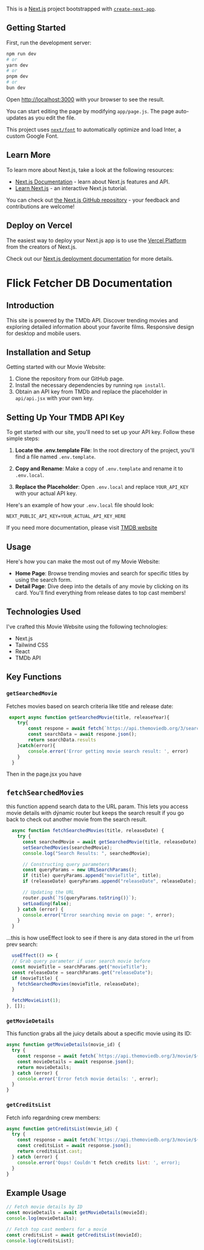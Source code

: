 This is a [Next.js](https://nextjs.org/) project bootstrapped with [`create-next-app`](https://github.com/vercel/next.js/tree/canary/packages/create-next-app).

## Getting Started

First, run the development server:

```bash
npm run dev
# or
yarn dev
# or
pnpm dev
# or
bun dev
```

Open [http://localhost:3000](http://localhost:3000) with your browser to see the result.

You can start editing the page by modifying `app/page.js`. The page auto-updates as you edit the file.

This project uses [`next/font`](https://nextjs.org/docs/basic-features/font-optimization) to automatically optimize and load Inter, a custom Google Font.

## Learn More

To learn more about Next.js, take a look at the following resources:

- [Next.js Documentation](https://nextjs.org/docs) - learn about Next.js features and API.
- [Learn Next.js](https://nextjs.org/learn) - an interactive Next.js tutorial.

You can check out [the Next.js GitHub repository](https://github.com/vercel/next.js/) - your feedback and contributions are welcome!

## Deploy on Vercel

The easiest way to deploy your Next.js app is to use the [Vercel Platform](https://vercel.com/new?utm_medium=default-template&filter=next.js&utm_source=create-next-app&utm_campaign=create-next-app-readme) from the creators of Next.js.

Check out our [Next.js deployment documentation](https://nextjs.org/docs/deployment) for more details.


# Flick Fetcher DB Documentation

## Introduction
This site is powered by the TMDb API. Discover trending movies and exploring detailed information about your favorite films.
Responsive design for desktop and mobile users.

## Installation and Setup
Getting started with our Movie Website:
1. Clone the repository from our GitHub page.
2. Install the necessary dependencies by running `npm install`.
3. Obtain an API key from TMDb and replace the placeholder in `api/api.jsx` with your own key.

 ## Setting Up Your TMDB API Key

To get started with our site, you'll need to set up your API key. Follow these simple steps:

1. **Locate the .env.template File**: In the root directory of the project, you'll find a file named `.env.template`.

2. **Copy and Rename**: Make a copy of `.env.template` and rename it to `.env.local`.

3. **Replace the Placeholder**: Open `.env.local` and replace `YOUR_API_KEY` with your actual API key.

Here's an example of how your `.env.local` file should look:

```plaintext
NEXT_PUBLIC_API_KEY=YOUR_ACTUAL_API_KEY_HERE

```

If you need more documentation, please visit [TMDB website](https://developer.themoviedb.org/docs/getting-started)

## Usage
Here's how you can make the most out of my Movie Website:
- **Home Page**: Browse trending movies and search for specific titles by using the search form.
- **Detail Page**: Dive deep into the details of any movie by clicking on its card. You'll find everything from release dates to top cast members!

## Technologies Used
I've crafted this Movie Website using the following technologies:
- Next.js
- Tailwind CSS
- React
- TMDb API

## Key Functions

### `getSearchedMovie`
Fetches movies based on search criteria like title and release date:
```javascript
 export async function getSearchedMovie(title, releaseYear){
    try{
        const respone = await fetch(`https://api.themoviedb.org/3/search/movie?query=${title}&include_adult=false&language=en-US&primary_release_year=${releaseYear}&page=1`, options)
        const searchData = await respone.json();
        return searchData.results
    }catch(error){
        console.error('Error getting movie search result: ', error)
    }
  }
```
Then in the page.jsx you have
## `fetchSearchedMovies`

this function append search data to the URL param.
This lets you access movie details with dýnamic router but keeps the search result if you go back 
to check out another movie from the search result.

```javascript
  async function fetchSearchedMovies(title, releaseDate) {
    try {
      const searchedMovie = await getSearchedMovie(title, releaseDate);
      setSearchedMovies(searchedMovie);
      console.log("Search Results: ", searchedMovie);

      // Constructing query parameters
      const queryParams = new URLSearchParams();
      if (title) queryParams.append("movieTitle", title);
      if (releaseDate) queryParams.append("releaseDate", releaseDate);

      // Updating the URL
      router.push(`?${queryParams.toString()}`);
      setLoading(false);
    } catch (error) {
      console.error("Error searching movie on page: ", error);
    }
  }
  ```

  ...this is how useEffect look to see if there is any data stored in the url from prev search:

  ```javascript
    useEffect(() => {
    // Grab query parameter if user search movie before
    const movieTitle = searchParams.get("movieTitle");
    const releaseDate = searchParams.get("releaseDate");
    if (movieTitle) {
      fetchSearchedMovies(movieTitle, releaseDate);
    }

    fetchMovieList(1);
  }, []);
  ```


### `getMovieDetails`
This function grabs all the juicy details about a specific movie using its ID:

```javascript
async function getMovieDetails(movie_id) {
  try {
    const response = await fetch(`https://api.themoviedb.org/3/movie/${movie_id}?language=en-US`, options);
    const movieDetails = await response.json();
    return movieDetails;
  } catch (error) {
    console.error('Error fetch movie details: ', error);
  }
}
```
### `getCreditsList`
Fetch info regardning crew members:
```javascript
async function getCreditsList(movie_id) {
  try {
    const response = await fetch(`https://api.themoviedb.org/3/movie/${movie_id}/credits?language=en-US`, options);
    const creditsList = await response.json();
    return creditsList.cast;
  } catch (error) {
    console.error('Oops! Couldn't fetch credits list: ', error);
  }
}
```

## Example Usage

```javascript
// Fetch movie details by ID
const movieDetails = await getMovieDetails(movieId);
console.log(movieDetails);

// Fetch top cast members for a movie
const creditsList = await getCreditsList(movieId);
console.log(creditsList);
```

